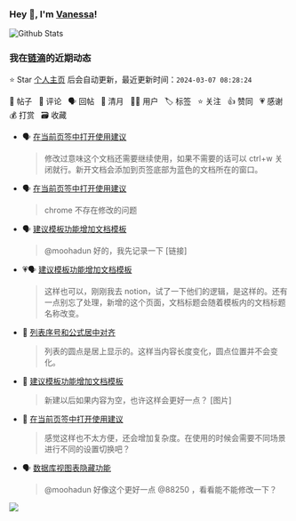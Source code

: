 ### Hey 👋, I'm [Vanessa](http://vanessa.b3log.org/)!

![Github Stats](https://github-readme-stats.vercel.app/api?username=Vanessa219&show_icons=true)

<!--events start -->

### 我在[链滴](https://ld246.com)的近期动态

⭐️ Star [个人主页](https://github.com/Vanessa219/Vanessa219) 后会自动更新，最近更新时间：`2024-03-07 08:28:24`

📝 帖子 &nbsp; 💬 评论 &nbsp; 🗣 回帖 &nbsp; 🌙 清月 &nbsp; 👨‍💻 用户 &nbsp; 🏷️ 标签 &nbsp; ⭐️ 关注 &nbsp; 👍 赞同 &nbsp; 💗 感谢 &nbsp; 💰 打赏 &nbsp; 🗃 收藏

* 🗣 [在当前页签中打开使用建议](https://ld246.com/article/1709633098747/comment/1709700339643#comments)

  > 修改过意味这个文档还需要继续使用，如果不需要的话可以 ctrl+w 关闭就行。新开文档会添加到页签底部为蓝色的文档所在的窗口。
* 🗣 [在当前页签中打开使用建议](https://ld246.com/article/1709633098747/comment/1709688755750#comments)

  > chrome 不存在修改的问题
* 🗣 [建议模板功能增加文档模板](https://ld246.com/article/1673160071322/comment/1709687770948#comments)

  > @moohadun 好的，我先记录一下 [链接]
* 💗🗣 [建议模板功能增加文档模板](https://ld246.com/article/1673160071322/comment/1709687770948#comments)

  > 这样也可以，刚刚我去 notion，试了一下他们的逻辑，是这样的。还有一点别忘了处理，新增的这个页面，文档标题会随着模板内的文档标题名称改变。
* 💬 [列表序号和公式居中对齐](https://ld246.com/article/1709709927344/comment/1709713559946#comments)

  > 列表的圆点是居上显示的。这样当内容长度变化，圆点位置并不会变化。
* 💬 [建议模板功能增加文档模板](https://ld246.com/article/1673160071322/comment/1709687770948#comments)

  > 新建以后如果内容为空，也许这样会更好一点？ [图片]
* 💬 [在当前页签中打开使用建议](https://ld246.com/article/1709633098747/comment/1709687188963#comments)

  > 感觉这样也不太方便，还会增加复杂度。在使用的时候会需要不同场景进行不同的设置切换吧？
* 🗣 [数据库视图表隐藏功能](https://ld246.com/article/1709608339103/comment/1709628349833#comments)

  > @moohadun 好像这个更好一点 @88250 ，看看能不能修改一下？


<!--events end -->

<a title="Hits" target="_blank" href="https://github.com/Vanessa219/Vanessa219"><img src="https://hits.b3log.org/Vanessa219/Vanessa219.svg"></a>
